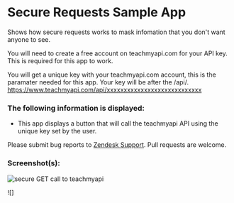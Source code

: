 # Secure Requests Sample App

Shows how secure requests works to mask infomation that you don't want anyone to see. 

You will need to create a free account on teachmyapi.com for your API key. This is required for this app to work.

You will get a unique key with your teachmyapi.com account, this is the paramater needed for this app. 
Your key will be after the /api/. https://www.teachmyapi.com/api/xxxxxxxxxxxxxxxxxxxxxxxxxxxx

### The following information is displayed:

* This app displays a button that will call the teachmyapi API using the unique key set by the user.

Please submit bug reports to [Zendesk Support](support@zendesk.com). Pull requests are welcome.

### Screenshot(s):
![secure GET call to teachmyapi](http://cl.ly/image/2M151S2z060c)

![]
